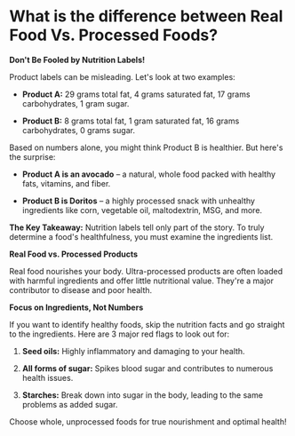 # What is the difference between Real Food Vs. Processed Foods?

**Don't Be Fooled by Nutrition Labels!**

Product labels can be misleading. Let's look at two examples:

- **Product A:** 29 grams total fat, 4 grams saturated fat, 17 grams carbohydrates, 1 gram sugar.

- **Product B:** 8 grams total fat, 1 gram saturated fat, 16 grams carbohydrates, 0 grams sugar.

Based on numbers alone, you might think Product B is healthier. But here's the surprise:

- **Product A is an avocado** – a natural, whole food packed with healthy fats, vitamins, and fiber.

- **Product B is Doritos** – a highly processed snack with unhealthy ingredients like corn, vegetable oil, maltodextrin, MSG, and more.

**The Key Takeaway:** Nutrition labels tell only part of the story. To truly determine a food's healthfulness, you must examine the ingredients list.

**Real Food vs. Processed Products**

Real food nourishes your body. Ultra-processed products are often loaded with harmful ingredients and offer little nutritional value. They're a major contributor to disease and poor health.

**Focus on Ingredients, Not Numbers**

If you want to identify healthy foods, skip the nutrition facts and go straight to the ingredients. Here are 3 major red flags to look out for:

1. **Seed oils:** Highly inflammatory and damaging to your health.

2. **All forms of sugar:** Spikes blood sugar and contributes to numerous health issues.

3. **Starches:** Break down into sugar in the body, leading to the same problems as added sugar.

Choose whole, unprocessed foods for true nourishment and optimal health!